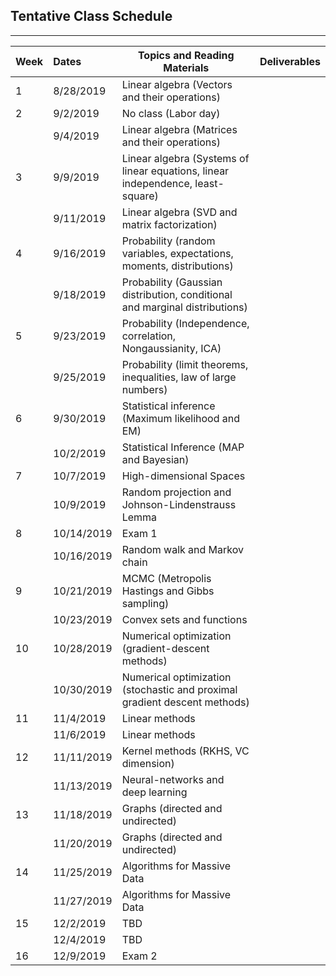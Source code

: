 ## Tentative Class Schedule
---

| Week |    Dates   |    Topics and Reading Materials                |    Deliverables    |
|------|:-----------|------------------------------------------------|--------------------|
| 1    | 8/28/2019  | Linear algebra (Vectors and their operations)  |                    |
| 2    | 9/2/2019   |     No class (Labor day)                       |                    | 
|      | 9/4/2019   | Linear algebra (Matrices and their operations) |                    |
| 3    | 9/9/2019   | Linear algebra (Systems of linear equations, linear independence, least-square)   |  |
|      | 9/11/2019  | Linear algebra (SVD and matrix factorization)  |                    | 
| 4    | 9/16/2019  | Probability (random variables, expectations, moments, distributions) | |
|      | 9/18/2019  | Probability (Gaussian distribution, conditional and marginal distributions) | | 
| 5    | 9/23/2019  | Probability (Independence, correlation, Nongaussianity, ICA) | |
|      | 9/25/2019  | Probability (limit theorems, inequalities, law of large numbers) | |
| 6    | 9/30/2019  | Statistical inference (Maximum likelihood and EM) | |
|      | 10/2/2019  | Statistical Inference (MAP and Bayesian) | |
| 7    | 10/7/2019  | High-dimensional Spaces | |
|      | 10/9/2019  | Random projection and Johnson-Lindenstrauss Lemma | |
| 8    | 10/14/2019 | Exam 1   |  | 
|      | 10/16/2019 | Random walk and Markov chain |  |
| 9    | 10/21/2019 | MCMC (Metropolis Hastings and Gibbs sampling) | |
|      | 10/23/2019 | Convex sets and functions | |
| 10   | 10/28/2019 | Numerical optimization (gradient-descent methods) | |
|      | 10/30/2019 | Numerical optimization (stochastic and proximal gradient descent methods) | |
| 11   | 11/4/2019  | Linear methods | |
|      | 11/6/2019  | Linear methods | |
| 12   | 11/11/2019 | Kernel methods (RKHS, VC dimension) | |
|      | 11/13/2019 | Neural-networks and deep learning | |
| 13   | 11/18/2019 | Graphs (directed and undirected) | |
|      | 11/20/2019 | Graphs (directed and undirected) | |
| 14   | 11/25/2019 | Algorithms for Massive Data  | |
|      | 11/27/2019 | Algorithms for Massive Data  | | 
| 15   | 12/2/2019  | TBD | |
|      | 12/4/2019  | TBD | |
| 16   | 12/9/2019  | Exam 2 | |

